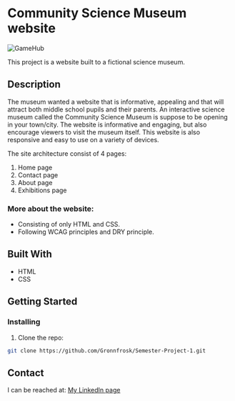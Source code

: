 # Community Science Museum website

![GameHub](https://user-images.githubusercontent.com/91615712/205651208-4258fa61-17d5-4a01-8a0d-be3d504323ca.png)

This project is a website built to a fictional science museum. 

## Description
The museum wanted a website that is informative, appealing and that will attract both middle school pupils and their parents. An interactive science museum called the Community Science Museum is suppose to be opening in your town/city. The website is informative and engaging, but also encourage viewers to visit the museum itself. This website is also responsive and easy to use on a variety of devices.  

The site architecture consist of 4 pages:
1. Home page
2. Contact page
3. About page
4. Exhibitions page

### More about the website:
- Consisting of only HTML and CSS.
- Following WCAG principles and DRY principle.

## Built With
- HTML
- CSS

## Getting Started

### Installing

1. Clone the repo:

```bash
git clone https://github.com/Gronnfrosk/Semester-Project-1.git
```

## Contact
I can be reached at:
[My LinkedIn page](https://www.linkedin.com/in/hanna-fjeldsaa-0b4797127/) 

